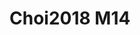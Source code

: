 <a name="material" />

# Choi2018 M14
<script type="application/ld+json">
  {
    "@context": "https://schema.org/",
    "@type": "ChemicalSubstance",
    "http://purl.org/dc/terms/conformsTo":
      {
        "@type": "CreativeWork",
        "@id": "https://bioschemas.org/profiles/ChemicalSubstance/0.4-RELEASE/"
      },
    "@id": "https://egonw.github.io/nanowiki/nanowiki525.html#material",
    "name": "Choi2018 M14",
    "sameAs: "http://127.0.0.1/mediawiki/index.php/Special:URIResolver/Choi2018_M14"
  }
</script>

